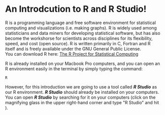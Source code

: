 # An Introdcution to R and R Studio!
R is a programming language and free software environment for statistical computing and visualizations (i.e. making graphs). R is widely used among statisticians and data miners for developing statistical software, but has also become the workshorse for scientists across disciplines for its flexibility, speed, and cost (open source). R is written primarily in C, Fortran and R itself and is freely available under the GNU General Public License.  
You can download R here:
[The R Project for Statistical Computing](https://www.r-project.org)

R is already installed on your Macbook Pro computers, and you can open an R environment easily in the terminal by simply typing the command:
```
R
```

However, for this introduction we are going to use a tool called ___R Studio___ as our R environment. ___R Studio___ should already be installed on your computers.  You can open ___R Studio___ by searching for it on your computers (click on the magnifying glass in the upper right-hand corner and type "R Studio" and hit <ENTER>).

